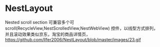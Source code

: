 # NestLayout
Nested scroll section
可兼容多个可scroll(RecycleView,NestScrolledView,NestWebView) 控件，以线型方式排列，并且滚动效果类似京东，淘宝的商品详情页，
https://github.com/llfer2006/NestLayout/blob/master/images/23.gif

